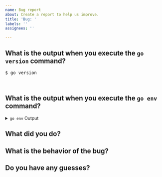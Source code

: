 ```yaml
---
name: Bug report
about: Create a report to help us improve.
title: 'Bug: '
labels: ''
assignees: ''

---
```


<!-- Please answer the following questions before submitting your issue. Thanks! -->

## What is the output when you execute the `go version` command?

<pre>
$ go version
<!-- Please fill in your answer in the blank line below this line. -->

</pre>

## What is the output when you execute the `go env` command?

<details>
<summary><code>go env</code> Output</summary>
<br>
<pre>
$ go env
<!-- Please fill in your answer in the blank line below this line. -->

</pre>
</details>

## What did you do?

<!-- If possible, provide a recipe for reproducing the error. -->
<!-- Please fill in your answer in the blank line below this line. -->


## What is the behavior of the bug?

<!-- Please fill in your answer in the blank line below this line. -->


## Do you have any guesses?

<!-- Please fill in your answer in the blank line below this line. -->
